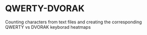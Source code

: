 # QWERTY-DVORAK
Counting characters from text files and creating the corresponding QWERTY vs DVORAK keyborad heatmaps
